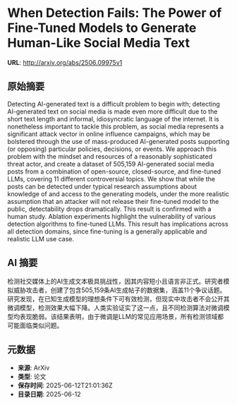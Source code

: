 # When Detection Fails: The Power of Fine-Tuned Models to Generate Human-Like Social Media Text

**URL**: http://arxiv.org/abs/2506.09975v1

## 原始摘要

Detecting AI-generated text is a difficult problem to begin with; detecting
AI-generated text on social media is made even more difficult due to the short
text length and informal, idiosyncratic language of the internet. It is
nonetheless important to tackle this problem, as social media represents a
significant attack vector in online influence campaigns, which may be bolstered
through the use of mass-produced AI-generated posts supporting (or opposing)
particular policies, decisions, or events. We approach this problem with the
mindset and resources of a reasonably sophisticated threat actor, and create a
dataset of 505,159 AI-generated social media posts from a combination of
open-source, closed-source, and fine-tuned LLMs, covering 11 different
controversial topics. We show that while the posts can be detected under
typical research assumptions about knowledge of and access to the generating
models, under the more realistic assumption that an attacker will not release
their fine-tuned model to the public, detectability drops dramatically. This
result is confirmed with a human study. Ablation experiments highlight the
vulnerability of various detection algorithms to fine-tuned LLMs. This result
has implications across all detection domains, since fine-tuning is a generally
applicable and realistic LLM use case.


## AI 摘要

检测社交媒体上的AI生成文本极具挑战性，因其内容短小且语言非正式。研究者模拟威胁攻击者，创建了包含505,159条AI生成帖子的数据集，涵盖11个争议话题。研究发现，在已知生成模型的理想条件下可有效检测，但现实中攻击者不会公开其微调模型，检测效果大幅下降。人类实验证实了这一点，且不同检测算法对微调模型均表现脆弱。该结果表明，由于微调是LLM的常见应用场景，所有检测领域都可能面临类似问题。

## 元数据

- **来源**: ArXiv
- **类型**: 论文
- **保存时间**: 2025-06-12T21:01:36Z
- **目录日期**: 2025-06-12
